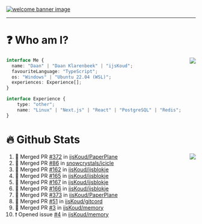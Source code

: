 <h1 align="center" style="display:none;"></h1>

<a href="https://ijskoud.dev/"><img src="https://cdn.ijskoud.dev/files/IIcds5oPKl.png" alt="welcome banner image" /></a>

---

# ❓ Who am I?

<img align="right" src="http://gh-stats.ijskoud.dev/api/top-langs?username=ijsKoud&cache_seconds=1800&layout=compact&hide_border=true&hide_rank=true&show_icons=true&theme=dark&title_color=ffffff&hide_border=true&locale=en" />

```typescript
interface Me {
  name: "Daan" | "Daan Klarenbeek" | "ijsKoud";
  favouriteLanguage: "TypeScript";
  os: "Windows" | "Ubuntu 22.04 (WSL)";
  experiences: Experience[];
}

interface Experience {
    type: "other";
    name: "Linux" | "Next.js" | "React" | "PostgreSQL" | "Redis";
}
```

# 🔥 Github Stats

<img align="right" src="http://gh-stats.ijskoud.dev/api? username=ijsKoud&cache_seconds=1800&hide_border=true&hide_rank=true&show_icons=true&theme=dark&title_color=ffffff&hide_border=true&locale=en">

<!--START_SECTION:activity-->
1. 🎉 Merged PR [#372](https://github.com/ijsKoud/PaperPlane/pull/372) in [ijsKoud/PaperPlane](https://github.com/ijsKoud/PaperPlane)
2. 🎉 Merged PR [#86](https://github.com/snowcrystals/icicle/pull/86) in [snowcrystals/icicle](https://github.com/snowcrystals/icicle)
3. 🎉 Merged PR [#162](https://github.com/ijsKoud/ijsblokje/pull/162) in [ijsKoud/ijsblokje](https://github.com/ijsKoud/ijsblokje)
4. 🎉 Merged PR [#165](https://github.com/ijsKoud/ijsblokje/pull/165) in [ijsKoud/ijsblokje](https://github.com/ijsKoud/ijsblokje)
5. 🎉 Merged PR [#167](https://github.com/ijsKoud/ijsblokje/pull/167) in [ijsKoud/ijsblokje](https://github.com/ijsKoud/ijsblokje)
6. 🎉 Merged PR [#166](https://github.com/ijsKoud/ijsblokje/pull/166) in [ijsKoud/ijsblokje](https://github.com/ijsKoud/ijsblokje)
7. 🎉 Merged PR [#373](https://github.com/ijsKoud/PaperPlane/pull/373) in [ijsKoud/PaperPlane](https://github.com/ijsKoud/PaperPlane)
8. 🎉 Merged PR [#51](https://github.com/ijsKoud/gitcord/pull/51) in [ijsKoud/gitcord](https://github.com/ijsKoud/gitcord)
9. 🎉 Merged PR [#3](https://github.com/ijsKoud/memory/pull/3) in [ijsKoud/memory](https://github.com/ijsKoud/memory)
10. ❗ Opened issue [#4](https://github.com/ijsKoud/memory/issues/4) in [ijsKoud/memory](https://github.com/ijsKoud/memory)
<!--END_SECTION:activity-->

<h1 align="center" style="display:none;"></h1>
